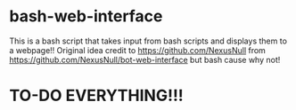 # bash-web-interface
This is a bash script that takes input from bash scripts and displays them to a webpage!!
Original idea credit to https://github.com/NexusNull from https://github.com/NexusNull/bot-web-interface but bash cause why not!
# TO-DO EVERYTHING!!!
